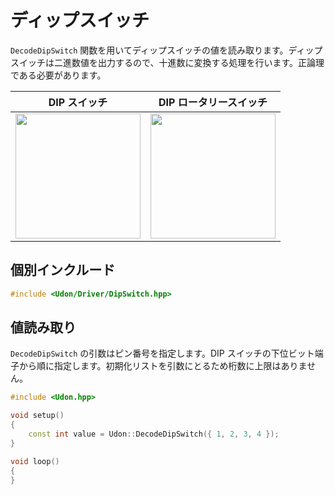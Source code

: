 # ディップスイッチ

`DecodeDipSwitch` 関数を用いてディップスイッチの値を読み取ります。ディップスイッチは二進数値を出力するので、十進数に変換する処理を行います。正論理である必要があります。

|                                                      DIP スイッチ                                                       |                                                 DIP ロータリースイッチ                                                  |
| :---------------------------------------------------------------------------------------------------------------------: | :---------------------------------------------------------------------------------------------------------------------: |
| <img src="https://github.com/udonrobo/UdonLibrary/assets/91818705/819152d6-d216-451b-85ac-3223579f4aea" width="200px"/> | <img src="https://github.com/udonrobo/UdonLibrary/assets/91818705/c4ebb0ea-1e42-400c-a9e7-2fd20ec8991d" width="200px"/> |

## 個別インクルード

```cpp
#include <Udon/Driver/DipSwitch.hpp>
```

## 値読み取り

`DecodeDipSwitch` の引数はピン番号を指定します。DIP スイッチの下位ビット端子から順に指定します。初期化リストを引数にとるため桁数に上限はありません。

```cpp
#include <Udon.hpp>

void setup()
{
    const int value = Udon::DecodeDipSwitch({ 1, 2, 3, 4 });
}

void loop()
{
}
```
